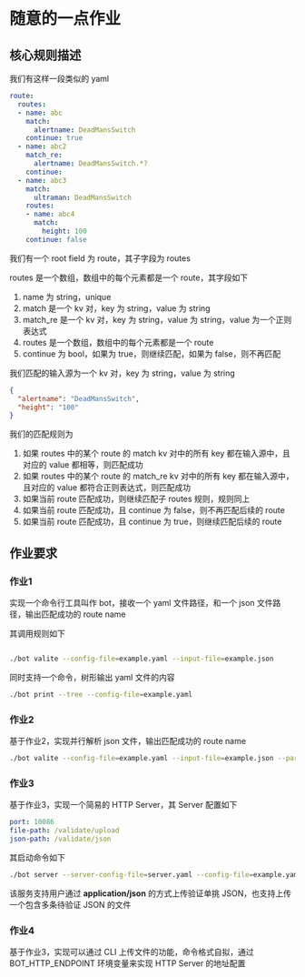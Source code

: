 # 随意的一点作业

## 核心规则描述

我们有这样一段类似的 yaml

```yaml
route:
  routes:
  - name: abc
    match:
      alertname: DeadMansSwitch
    continue: true
  - name: abc2
    match_re:
      alertname: DeadMansSwitch.*?
    continue:
  - name: abc3
    match:
      ultraman: DeadMansSwitch
    routes:
    - name: abc4
      match:
        height: 100
    continue: false
```

我们有一个 root field 为 route，其子字段为 routes

routes 是一个数组，数组中的每个元素都是一个 route，其字段如下

1. name 为 string，unique
2. match 是一个 kv 对，key 为 string，value 为 string
3. match_re 是一个 kv 对，key 为 string，value 为 string，value 为一个正则表达式
4. routes 是一个数组，数组中的每个元素都是一个 route
5. continue 为 bool，如果为 true，则继续匹配，如果为 false，则不再匹配

我们匹配的输入源为一个 kv 对，key 为 string，value 为 string

```json
{
  "alertname": "DeadMansSwitch",
  "height": "100"
}
```

我们的匹配规则为

1. 如果 routes 中的某个 route 的 match kv 对中的所有 key 都在输入源中，且对应的 value 都相等，则匹配成功
2. 如果 routes 中的某个 route 的 match_re kv 对中的所有 key 都在输入源中，且对应的 value 都符合正则表达式，则匹配成功
3. 如果当前 route 匹配成功，则继续匹配子 routes 规则，规则同上
4. 如果当前 route 匹配成功，且 continue 为 false，则不再匹配后续的 route
5. 如果当前 route 匹配成功，且 continue 为 true，则继续匹配后续的 route

## 作业要求

### 作业1

实现一个命令行工具叫作 bot，接收一个 yaml 文件路径，和一个 json 文件路径，输出匹配成功的 route name

其调用规则如下

```bash

./bot valite --config-file=example.yaml --input-file=example.json

```

同时支持一个命令，树形输出 yaml 文件的内容

```bash
./bot print --tree --config-file=example.yaml
```

### 作业2

基于作业2，实现并行解析 json 文件，输出匹配成功的 route name

```bash
./bot valite --config-file=example.yaml --input-file=example.json --parallel=10
```

### 作业3

基于作业3，实现一个简易的 HTTP Server，其 Server 配置如下

```yaml
port: 10086
file-path: /validate/upload
json-path: /validate/json
```

其启动命令如下

```bash
./bot server --server-config-file=server.yaml --config-file=example.yaml
```

该服务支持用户通过 **application/json** 的方式上传验证单挑 JSON，也支持上传一个包含多条待验证 JSON 的文件


### 作业4

基于作业3，实现可以通过 CLI 上传文件的功能，命令格式自拟，通过 BOT_HTTP_ENDPOINT 环境变量来实现 HTTP Server 的地址配置
